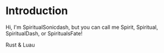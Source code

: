 # Introduction

Hi, I'm SpiritualSonicdash, but you can call me Spirit, Spiritual, SpiritualDash, or SpiritualsFate!

Rust & Luau


<!---
SpiritualDash/SpiritualDash is a ✨ special ✨ repository because its `README.md` (this file) appears on your GitHub profile.
You can click the Preview link to take a look at your changes.
--->
